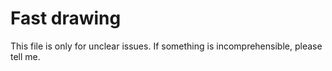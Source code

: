 # Fast drawing

This file is only for unclear issues. If something is incomprehensible, please tell me.
